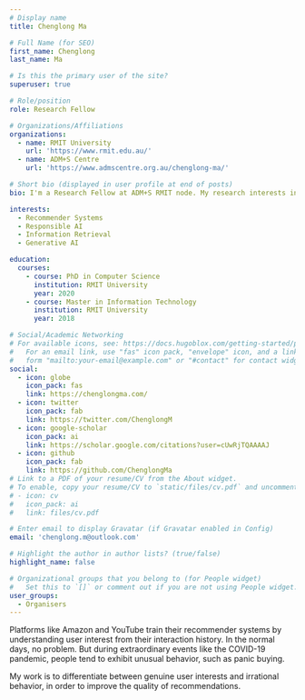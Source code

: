 ```yaml
---
# Display name
title: Chenglong Ma

# Full Name (for SEO)
first_name: Chenglong
last_name: Ma

# Is this the primary user of the site?
superuser: true

# Role/position
role: Research Fellow

# Organizations/Affiliations
organizations:
  - name: RMIT University
    url: 'https://www.rmit.edu.au/'
  - name: ADM+S Centre
    url: 'https://www.admscentre.org.au/chenglong-ma/'

# Short bio (displayed in user profile at end of posts)
bio: I'm a Research Fellow at ADM+S RMIT node. My research interests include Information Retrieval, Recommender Systems, and Responsible AI.

interests:
  - Recommender Systems
  - Responsible AI
  - Information Retrieval
  - Generative AI

education:
  courses:
    - course: PhD in Computer Science
      institution: RMIT University
      year: 2020
    - course: Master in Information Technology
      institution: RMIT University
      year: 2018

# Social/Academic Networking
# For available icons, see: https://docs.hugoblox.com/getting-started/page-builder/#icons
#   For an email link, use "fas" icon pack, "envelope" icon, and a link in the
#   form "mailto:your-email@example.com" or "#contact" for contact widget.
social:
  - icon: globe
    icon_pack: fas
    link: https://chenglongma.com/
  - icon: twitter
    icon_pack: fab
    link: https://twitter.com/ChenglongM
  - icon: google-scholar
    icon_pack: ai
    link: https://scholar.google.com/citations?user=cUwRjTQAAAAJ
  - icon: github
    icon_pack: fab
    link: https://github.com/ChenglongMa
# Link to a PDF of your resume/CV from the About widget.
# To enable, copy your resume/CV to `static/files/cv.pdf` and uncomment the lines below.
# - icon: cv
#   icon_pack: ai
#   link: files/cv.pdf

# Enter email to display Gravatar (if Gravatar enabled in Config)
email: 'chenglong.m@outlook.com'

# Highlight the author in author lists? (true/false)
highlight_name: false

# Organizational groups that you belong to (for People widget)
#   Set this to `[]` or comment out if you are not using People widget.
user_groups:
  - Organisers
---
```


Platforms like Amazon and YouTube train their recommender systems by understanding user interest from their interaction history. In the normal days, no problem. But during extraordinary events like the COVID-19 pandemic, people tend to exhibit unusual behavior, such as panic buying. 

My work is to differentiate between genuine user interests and irrational behavior, in order to improve the quality of recommendations.
